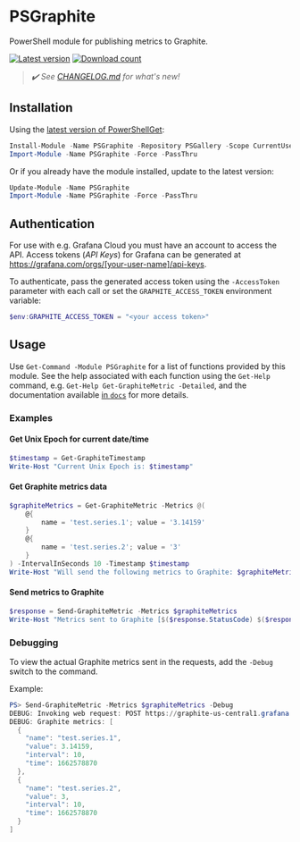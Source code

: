 # PSGraphite

PowerShell module for publishing metrics to Graphite.

[![Latest version](https://img.shields.io/powershellgallery/v/PSGraphite?style=flat&color=blue&label=Latest%20version)](https://www.powershellgallery.com/packages/PSGraphite) [![Download count](https://img.shields.io/powershellgallery/dt/PSGraphite?style=flat&color=green&label=Download%20count)](https://www.powershellgallery.com/packages/PSGraphite)

> _:heavy_check_mark: See [CHANGELOG.md](CHANGELOG.md) for what's new!_

## Installation

Using the [latest version of PowerShellGet](https://www.powershellgallery.com/packages/PowerShellGet):

```powershell
Install-Module -Name PSGraphite -Repository PSGallery -Scope CurrentUser -Force -PassThru
Import-Module -Name PSGraphite -Force -PassThru
```

Or if you already have the module installed, update to the latest version:

```powershell
Update-Module -Name PSGraphite
Import-Module -Name PSGraphite -Force -PassThru
```

## Authentication

For use with e.g. Grafana Cloud you must have an account to access the API. Access tokens (_API Keys_) for Grafana can be generated at <https://grafana.com/orgs/[your-user-name]/api-keys>.

To authenticate, pass the generated access token using the `-AccessToken` parameter with each call or set the `GRAPHITE_ACCESS_TOKEN` environment variable:

```powershell
$env:GRAPHITE_ACCESS_TOKEN = "<your access token>"
```

## Usage

Use `Get-Command -Module PSGraphite` for a list of functions provided by this module. See the help associated with each function using the `Get-Help` command, e.g. `Get-Help Get-GraphiteMetric -Detailed`, and the documentation available [in `docs`](docs/functions/) for more details.

### Examples

#### Get Unix Epoch for current date/time

```powershell
$timestamp = Get-GraphiteTimestamp
Write-Host "Current Unix Epoch is: $timestamp"
```

#### Get Graphite metrics data

```powershell
$graphiteMetrics = Get-GraphiteMetric -Metrics @(
    @{
        name = 'test.series.1'; value = '3.14159'
    }
    @{
        name = 'test.series.2'; value = '3'
    }
) -IntervalInSeconds 10 -Timestamp $timestamp
Write-Host "Will send the following metrics to Graphite: $graphiteMetrics"
```

#### Send metrics to Graphite

```powershell
$response = Send-GraphiteMetric -Metrics $graphiteMetrics
Write-Host "Metrics sent to Graphite [$($response.StatusCode) $($response.StatusDescription)]: $($response.Content | ConvertFrom-Json | Select Invalid, Published)"
```

### Debugging

To view the actual Graphite metrics sent in the requests, add the `-Debug` switch to the command.

Example:

```powershell
PS> Send-GraphiteMetric -Metrics $graphiteMetrics -Debug
DEBUG: Invoking web request: POST https://graphite-us-central1.grafana.net/metrics
DEBUG: Graphite metrics: [
  {
    "name": "test.series.1",
    "value": 3.14159,
    "interval": 10,
    "time": 1662578870
  },
  {
    "name": "test.series.2",
    "value": 3,
    "interval": 10,
    "time": 1662578870
  }
]
```
